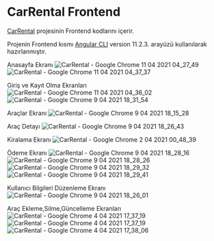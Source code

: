 # CarRental Frontend

[CarRental](https://github.com/Erenk1412/CarRentalProject-Backend) projesinin Frontend kodlarını içerir.

Projenin Frontend kısmı  [Angular CLI](https://github.com/angular/angular-cli) version 11.2.3. arayüzü kullanılarak hazırlanmıştır.


Anasayfa Ekranι
![CarRental - Google Chrome 11 04 2021 04_27_49](https://user-images.githubusercontent.com/77754351/114608389-5042ee80-9ca6-11eb-955c-85cd57a1650c.png)
![CarRental - Google Chrome 11 04 2021 04_37_37](https://user-images.githubusercontent.com/77754351/114610055-2985b780-9ca8-11eb-9cac-b4578db2ff0b.png)

Giriş ve Kayıt Olma Ekranları
![CarRental - Google Chrome 11 04 2021 04_36_02](https://user-images.githubusercontent.com/77754351/114608855-d101ea80-9ca6-11eb-9ecc-e91869676e64.png)
![CarRental - Google Chrome 9 04 2021 18_31_54](https://user-images.githubusercontent.com/77754351/114608982-f131a980-9ca6-11eb-8603-d6297c1fbcf3.png)

Araçlar Ekranı
![CarRental - Google Chrome 9 04 2021 18_15_28](https://user-images.githubusercontent.com/77754351/114609067-0ad2f100-9ca7-11eb-95dc-ed10f5a35b2d.png)

Araç Detayı
![CarRental - Google Chrome 9 04 2021 18_26_43](https://user-images.githubusercontent.com/77754351/114609092-12929580-9ca7-11eb-9b00-ce9b08267f1f.png)

Kiralama Ekranı
![CarRental - Google Chrome 2 04 2021 00_48_39](https://user-images.githubusercontent.com/77754351/114609586-a3697100-9ca7-11eb-9997-0002a763a5f1.png)

Ödeme Ekranı
![CarRental - Google Chrome 9 04 2021 18_28_16](https://user-images.githubusercontent.com/77754351/114609674-bbd98b80-9ca7-11eb-8f3b-3b551a4af819.png)
![CarRental - Google Chrome 9 04 2021 18_28_26](https://user-images.githubusercontent.com/77754351/114609689-be3be580-9ca7-11eb-9f0d-22fddf7e6b7d.png)
![CarRental - Google Chrome 9 04 2021 18_29_32](https://user-images.githubusercontent.com/77754351/114609696-c005a900-9ca7-11eb-8059-0df9f29999c3.png)
![CarRental - Google Chrome 9 04 2021 18_29_41](https://user-images.githubusercontent.com/77754351/114609701-c1cf6c80-9ca7-11eb-95d6-8deaff0ceecb.png)

Kullanıcı Bilgileri Düzenleme Ekranı
![CarRental - Google Chrome 9 04 2021 18_26_01](https://user-images.githubusercontent.com/77754351/114609772-d27fe280-9ca7-11eb-9cf3-75caf2ea3ffd.png)

Araç Ekleme,Silme,Güncelleme Ekranları 
![CarRental - Google Chrome 4 04 2021 17_37_19](https://user-images.githubusercontent.com/77754351/114609865-f2170b00-9ca7-11eb-80a3-14aedd57f2e0.png)
![CarRental - Google Chrome 4 04 2021 17_37_19](https://user-images.githubusercontent.com/77754351/114609865-f2170b00-9ca7-11eb-80a3-14aedd57f2e0.png)
![CarRental - Google Chrome 4 04 2021 17_38_06](https://user-images.githubusercontent.com/77754351/114609956-0eb34300-9ca8-11eb-8a01-0e43eeda7aaa.png)



